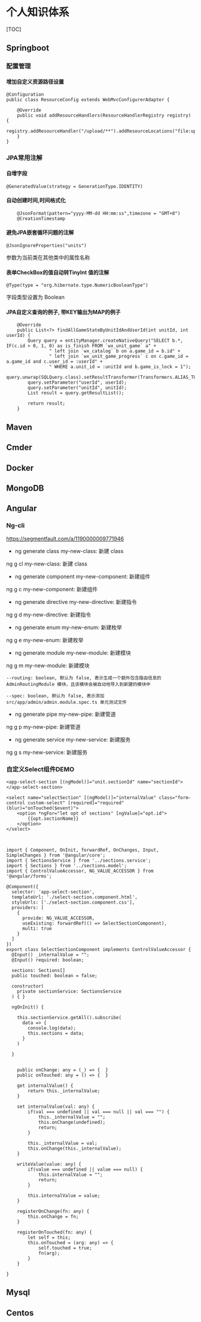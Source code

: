 个人知识体系
=============

[TOC]

## Springboot


### 配置管理

#### 增加自定义资源路径设置
```
@Configuration
public class ResourceConfig extends WebMvcConfigurerAdapter {

    @Override
    public void addResourceHandlers(ResourceHandlerRegistry registry) {
        registry.addResourceHandler("/upload/**").addResourceLocations("file:upload/");
    }
}
```


### JPA常用注解


#### 自增字段

```
@GeneratedValue(strategy = GenerationType.IDENTITY)
```

#### 自动创建时间,时间格式化
```
    @JsonFormat(pattern="yyyy-MM-dd HH:mm:ss",timezone = "GMT+8")
    @CreationTimestamp
```

#### 避免JPA嵌套循环问题的注解
```
@JsonIgnoreProperties("units")
```
参数为当前类在其他类中的属性名称

#### 表单CheckBox的值自动转TinyInt 值的注解
```
@Type(type = "org.hibernate.type.NumericBooleanType")
```
字段类型设置为 Boolean


#### JPA自定义查询的例子, 带KEY输出为MAP的例子

```
    @Override
    public List<?> findAllGameStateByUnitIdAndUserId(int unitId, int userId) {
        Query query = entityManager.createNativeQuery("SELECT b.*, IF(c.id > 0, 1, 0) as is_finish FROM `wx_unit_game` a" +
                " left join `wx_catalog` b on a.game_id = b.id" +
                " left join `wx_unit_game_progress` c on c.game_id = a.game_id and c.user_id = :userId" +
                " WHERE a.unit_id = :unitId and b.game_is_lock = 1");
        query.unwrap(SQLQuery.class).setResultTransformer(Transformers.ALIAS_TO_ENTITY_MAP);
        query.setParameter("userId", userId);
        query.setParameter("unitId", unitId);
        List result = query.getResultList();

        return result;
    }
```


## Maven

## Cmder

## Docker

## MongoDB


## Angular


### Ng-cli

https://segmentfault.com/a/1190000009771946

* ng generate class my-new-class: 新建 class

ng g cl my-new-class: 新建 class

* ng generate component my-new-component: 新建组件

ng g c my-new-component: 新建组件

* ng generate directive my-new-directive: 新建指令

ng g d my-new-directive: 新建指令

* ng generate enum my-new-enum: 新建枚举

ng g e my-new-enum: 新建枚举

* ng generate module my-new-module: 新建模块

ng g m my-new-module: 新建模块

```
--routing: boolean, 默认为 false, 表示生成一个额外包含路由信息的 AdminRoutingModule 模块，且该模块会被自动地导入到新建的模块中

--spec: boolean, 默认为 false, 表示添加 src/app/admin/admin.module.spec.ts 单元测试文件
```

* ng generate pipe my-new-pipe: 新建管道

ng g p my-new-pipe: 新建管道

* ng generate service my-new-service: 新建服务

ng g s my-new-service: 新建服务

### 自定义Select组件DEMO

```
<app-select-section [(ngModel)]="unit.sectionId" name="sectionId"></app-select-section>
```

```
<select name="selectSection" [(ngModel)]="internalValue" class="form-control custom-select" [required]="required" (blur)="onTouched($event)">
    <option *ngFor="let opt of sections" [ngValue]="opt.id">
        {{opt.sectionName}}
    </option>
</select>



import { Component, OnInit, forwardRef, OnChanges, Input, SimpleChanges } from '@angular/core';
import { SectionsService } from '../sections.service';
import { Sections } from '../sections.model';
import { ControlValueAccessor, NG_VALUE_ACCESSOR } from '@angular/forms';

@Component({
  selector: 'app-select-section',
  templateUrl: './select-section.component.html',
  styleUrls: ['./select-section.component.css'],
  providers: [
    {
      provide: NG_VALUE_ACCESSOR,
      useExisting: forwardRef(() => SelectSectionComponent),
      multi: true
    }
  ]
})
export class SelectSectionComponent implements ControlValueAccessor {
  @Input() _internalValue = "";
  @Input() required: boolean;
  
  sections: Sections[]
  public touched: boolean = false;

  constructor(
    private sectionService: SectionsService
  ) { }

  ngOnInit() {

    this.sectionService.getAll().subscribe(
      data => {
        console.log(data);
        this.sections = data;
      }
    )

  }


    public onChange: any = (_) => {  }
    public onTouched: any = () => {  }

    get internalValue() {
        return this._internalValue;
    }

    set internalValue(val: any) {
        if(val === undefined || val === null || val === "") {
            this._internalValue = "";
            this.onChange(undefined);
            return;
        }

        this._internalValue = val;
        this.onChange(this._internalValue);
    }

    writeValue(value: any) {
        if(value === undefined || value === null) {
            this.internalValue = "";
            return;
        }

        this.internalValue = value;
    }

    registerOnChange(fn: any) {
        this.onChange = fn;
    }

    registerOnTouched(fn: any) {
        let self = this;
        this.onTouched = (arg: any) => {
            self.touched = true;
            fn(arg);
        }
    }

}

```



## Mysql

## Centos


